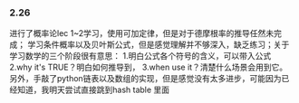 ### 2.26
进行了概率论lec 1~2学习，使用可加定律，但是对于德摩根率的推导任然未完成； 学习条件概率以及贝叶斯公式，但是感觉理解并不够深入，缺乏练习；关于学习数学的三个阶段很有意思：
1.明白公式各个符号的含义，可以带入公式 2.why it's TRUE？明白如何推导到， 3.when use it？清楚什么场景会用到它。
另外，手敲了python链表以及数组的实现，但是感觉没有太多进步，可能因为已经知道，我明天尝试直接跳到hash table 里面
